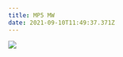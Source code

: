```yaml
---
title: MP5 MW
date: 2021-09-10T11:49:37.371Z
---
```

![](/images/uploads/screenshot-2021-09-10-at-13.50.07.png)